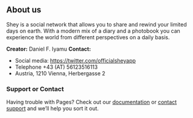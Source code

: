 ## About us

Shey is a social network that allows you to share and rewind your limited days on earth. With a modern mix of a diary and a photobook you can experience the world from different perspectives on a daily basis.

**Creator:** Daniel F. Iyamu 
**Contact:** 
- Social media: https://twitter.com/officialsheyapp
- Telephone +43 (AT) 56123516113
- Austria, 1210 Vienna, Herbergasse 2


### Support or Contact

Having trouble with Pages? Check out our [documentation](https://help.github.com/categories/github-pages-basics/) or [contact support](https://github.com/contact) and we’ll help you sort it out.
